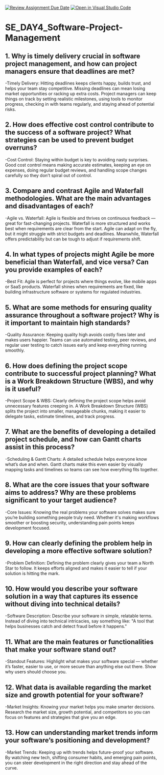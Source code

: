 [![Review Assignment Due Date](https://classroom.github.com/assets/deadline-readme-button-22041afd0340ce965d47ae6ef1cefeee28c7c493a6346c4f15d667ab976d596c.svg)](https://classroom.github.com/a/9pw6JKcu)
[![Open in Visual Studio Code](https://classroom.github.com/assets/open-in-vscode-2e0aaae1b6195c2367325f4f02e2d04e9abb55f0b24a779b69b11b9e10269abc.svg)](https://classroom.github.com/online_ide?assignment_repo_id=18516054&assignment_repo_type=AssignmentRepo)
# SE_DAY4_Software-Project-Management
## 1. Why is timely delivery crucial in software project management, and how can project managers ensure that deadlines are met?
-Timely Delivery: Hitting deadlines keeps clients happy, builds trust, and helps your team stay competitive. Missing deadlines can mean losing market opportunities or racking up extra costs. Project managers can keep things on track by setting realistic milestones, using tools to monitor progress, checking in with teams regularly, and staying ahead of potential risks.
## 2. How does effective cost control contribute to the success of a software project? What strategies can be used to prevent budget overruns?
-Cost Control: Staying within budget is key to avoiding nasty surprises. Good cost control means making accurate estimates, keeping an eye on expenses, doing regular budget reviews, and handling scope changes carefully so they don’t spiral out of control.
## 3. Compare and contrast Agile and Waterfall methodologies. What are the main advantages and disadvantages of each?
-Agile vs. Waterfall: Agile is flexible and thrives on continuous feedback — great for fast-changing projects. Waterfall is more structured and works best when requirements are clear from the start. Agile can adapt on the fly, but it might struggle with strict budgets and deadlines. Meanwhile, Waterfall offers predictability but can be tough to adjust if requirements shift.
## 4. In what types of projects might Agile be more beneficial than Waterfall, and vice versa? Can you provide examples of each?
-Best Fit: Agile is perfect for projects where things evolve, like mobile apps or SaaS products. Waterfall shines when requirements are fixed, like building infrastructure software or systems for regulated industries.
## 5. What are some methods for ensuring quality assurance throughout a software project? Why is it important to maintain high standards?
-Quality Assurance: Keeping quality high avoids costly fixes later and makes users happier. Teams can use automated testing, peer reviews, and regular user testing to catch issues early and keep everything running smoothly.
## 6. How does defining the project scope contribute to successful project planning? What is a Work Breakdown Structure (WBS), and why is it useful?
-Project Scope & WBS: Clearly defining the project scope helps avoid unnecessary features creeping in. A Work Breakdown Structure (WBS) splits the project into smaller, manageable chunks, making it easier to delegate tasks, estimate timelines, and track progress.
## 7. What are the benefits of developing a detailed project schedule, and how can Gantt charts assist in this process?
-Scheduling & Gantt Charts: A detailed schedule helps everyone know what’s due and when. Gantt charts make this even easier by visually mapping tasks and timelines so teams can see how everything fits together.
## 8. What are the core issues that your software aims to address? Why are these problems significant to your target audience?
-Core Issues: Knowing the real problems your software solves makes sure you’re building something people truly need. Whether it's making workflows smoother or boosting security, understanding pain points keeps development focused.
## 9. How can clearly defining the problem help in developing a more effective software solution?
-Problem Definition: Defining the problem clearly gives your team a North Star to follow. It keeps efforts aligned and makes it easier to tell if your solution is hitting the mark.
## 10. How would you describe your software solution in a way that captures its essence without diving into technical details?
-Software Description: Describe your software in simple, relatable terms. Instead of diving into technical intricacies, say something like: "A tool that helps businesses catch and detect fraud before it happens."
## 11. What are the main features or functionalities that make your software stand out?
-Standout Features: Highlight what makes your software special — whether it’s faster, easier to use, or more secure than anything else out there. Show why users should choose you.
## 12. What data is available regarding the market size and growth potential for your software?
-Market Insights: Knowing your market helps you make smarter decisions. Research the market size, growth potential, and competitors so you can focus on features and strategies that give you an edge.
## 13. How can understanding market trends inform your software’s positioning and development?
-Market Trends: Keeping up with trends helps future-proof your software. By watching new tech, shifting consumer habits, and emerging pain points, you can steer development in the right direction and stay ahead of the curve.
